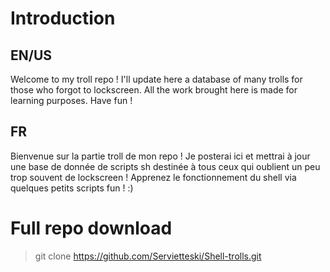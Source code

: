 # Introduction

## EN/US

Welcome to my troll repo ! I'll update here a database of many trolls for those who forgot to lockscreen.
All the work brought here is made for learning purposes.
Have fun !

## FR

Bienvenue sur la partie troll de mon repo ! Je posterai ici et mettrai à jour une base de donnée de scripts sh destinée à tous ceux qui oublient un peu trop souvent de lockscreen ! Apprenez le fonctionnement du shell via quelques petits scripts
fun ! :)

# Full repo download 

> git clone https://github.com/Servietteski/Shell-trolls.git
